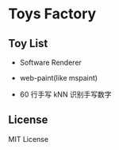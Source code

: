 # Toys Factory

## Toy List

* Software Renderer

* web-paint(like mspaint)

* 60 行手写 kNN 识别手写数字

## License

MIT License
